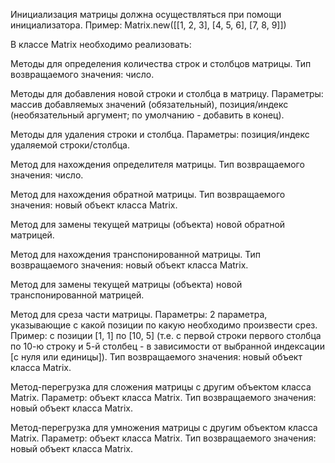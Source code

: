 Инициализация матрицы должна осуществляться при помощи  инициализатора.
Пример: 
Matrix.new([[1, 2, 3], [4, 5, 6], [7, 8, 9]])

В классе Matrix необходимо реализовать:

Методы для определения количества строк и столбцов матрицы.
Тип возвращаемого значения: число.
	
Методы для добавления новой строки и столбца в матрицу.
Параметры: массив добавляемых значений (обязательный), позиция/индекс (необязательный аргумент; по умолчанию - добавить в конец).

Методы для удаления строки и столбца.
Параметры: позиция/индекс удаляемой строки/столбца.

Метод для нахождения определителя матрицы.
Тип возвращаемого значения: число.

Метод для нахождения обратной матрицы.
Тип возвращаемого значения: новый объект класса Matrix.

Метод для замены текущей матрицы (объекта) новой обратной матрицей.
	
Метод для нахождения транспонированной матрицы.
Тип возвращаемого значения: новый объект класса Matrix.

Метод для замены текущей матрицы (объекта) новой транспонированной матрицей.

Метод для среза части матрицы.
Параметры: 2 параметра, указывающие с какой позиции по какую необходимо произвести срез.
Пример: с позиции [1, 1] по [10, 5] (т.е. с первой строки первого столбца по 10-ю строку и 5-й столбец - в зависимости от выбранной индексации [с нуля или единицы]).
Тип возвращаемого значения: новый объект класса Matrix.

Метод-перегрузка для сложения матрицы с другим объектом класса Matrix.
Параметр: объект класса Matrix.
Тип возвращаемого значения: новый объект класса Matrix.

Метод-перегрузка для умножения матрицы с другим объектом класса Matrix.
Параметр: объект класса Matrix.
Тип возвращаемого значения: новый объект класса Matrix.

